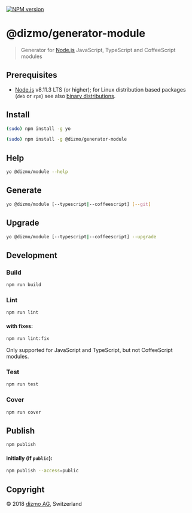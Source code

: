 [![NPM version](https://badge.fury.io/js/%40dizmo%2Fgenerator-module.svg)](https://npmjs.org/package/@dizmo/generator-module)

# @dizmo/generator-module
> Generator for [Node.js] JavaScript, TypeScript and CoffeeScript modules

## Prerequisites

* [Node.js] v8.11.3 LTS (or higher); for Linux distribution based packages (`deb` or `rpm`) see also [binary distributions](https://github.com/nodesource/distributions).

## Install
```sh
(sudo) npm install -g yo
```
```sh
(sudo) npm install -g @dizmo/generator-module
```

## Help
```sh
yo @dizmo/module --help
```

## Generate
```sh
yo @dizmo/module [--typescript|--coffeescript] [--git]
```

## Upgrade
```sh
yo @dizmo/module [--typescript|--coffeescript] --upgrade
```

## Development
### Build
```sh
npm run build
```
### Lint
```sh
npm run lint
```
#### with fixes:
```sh
npm run lint:fix
```
Only supported for JavaScript and TypeScript, but not CoffeeScript modules.
### Test
```sh
npm run test
```
### Cover
```sh
npm run cover
```

## Publish
```sh
npm publish
```
#### initially (if `public`):
```sh
npm publish --access=public
```

## Copyright

 © 2018 [dizmo AG](http://dizmo.com/), Switzerland

[Node.js]: https://nodejs.org
